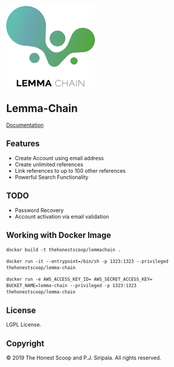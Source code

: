 
![Lemma-Chain](https://github.com/thehonestscoop/lemma-chain/raw/master/logo.png)

# Lemma-Chain




[Documentation](https://thehonestscoop.com/docs/lemma-chain)



## Features

* Create Account using email address
* Create unlimited references
* Link references to up to 100 other references
* Powerful Search Functionality

## TODO

* Password Recovery
* Account activation via email validation

## Working with Docker Image

```docker build -t thehonestscoop/lemmachain .```

``` docker run -it --entrypoint=/bin/sh -p 1323:1323 --privileged thehonestscoop/lemma-chain ```

``` docker run -e AWS_ACCESS_KEY_ID= AWS_SECRET_ACCESS_KEY= BUCKET_NAME=lemma-chain --privileged -p 1323:1323 thehonestscoop/lemma-chain ```

## License

LGPL License.


## Copyright

© 2019 The Honest Scoop and P.J. Siripala. All rights reserved.
